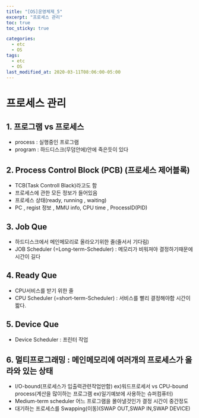 ```yaml
---
title: "[OS]운영체제_5"
excerpt: "프로세스 관리"
toc: true
toc_sticky: true

categories:
  - etc
  - OS
tags:
  - etc
  - OS
last_modified_at: 2020-03-11T08:06:00-05:00
---
```


# 프로세스 관리

## 1. 프로그램 vs 프로세스
  - process : 실행중인 프로그램
  - program : 하드디스크(무덤안에)안에 죽은듯이 있다

## 2. Process Control Block (PCB) (프로세스 제어블록) 
  - TCB(Task Controll Black)라고도 함
  - 프로세스에 관한 모든 정보가 들어있음
  - 프로세스 상태(ready, running , waiting)
  - PC , regist 정보 , MMU info, CPU time , ProcessID(PID)

## 3. Job Que
  - 하드디스크에서 메인메모리로 올라오기위한 줄(줄서서 기다림)
  - JOB Scheduler (=Long-term-Scheduler) : 메모리가 비워져야 결정하기때문에 시간이 길다

## 4. Ready Que
  - CPU서비스를 받기 위한 줄
  - CPU Scheduler (=short-term-Scheduler) : 서비스를 빨리 결정해야함 시간이 짧다.
  
## 5. Device Que
  - Device Scheduler : 프린터 작업

## 6. 멀티프로그래밍 : 메인메모리에 여러개의 프로세스가 올라와 있는 상태
  - I/O-bound(프로세스가 입출력관련작업만함) ex)워드프로세서 vs CPU-bound process(계산을 많이하는 프로그램 ex)일기예보에 사용하는 슈퍼컴퓨터)
  - Medium-term scheduler 어느 프로그램을 몰아낼것인가 결정 시간이 중간정도
  - 대기하는 프로세스를 Swapping(이동)(SWAP OUT,SWAP IN,SWAP DEVICE)